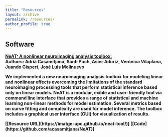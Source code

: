 ```yaml
---
title: "Resources"
layout: archive
permalink: /resources/
author_profile: true
---
```




## Software

<b>[NeAT: A nonlinear neuroimaging analysis toolbox.](https://acasamitjana.github.io/personal-webpage-jekyll/resources/software-NeAT)<br/>
Authors: <b>Adrià Casamitjana</b>, Santi Puch, Asier Aduriz, Verónica Vilaplana, Juando Gispert, José Luis Molinuevo<br/>
<p>We implemented a new neuroimaging analysis toolbox for modeling linear and nonlinear effects overcoming the limitations of the standard neuroimaging processing tools that perform statistical inference based only on linear models. NeAT is a modular,  exible and user-friendly tool via command line interface that provides a range of statistical and machine learning non-linear methods for model estimation. Several metrics based on curve fitting and complexity are used for model inference. The toolbox includes a graphical user interface (GUI) for visualization of results.</p>
[[Resource URL](https://imatge-upc.github.io/neat-tool/)]
[[Code](https://github.com/acasamitjana/NeAT)]
